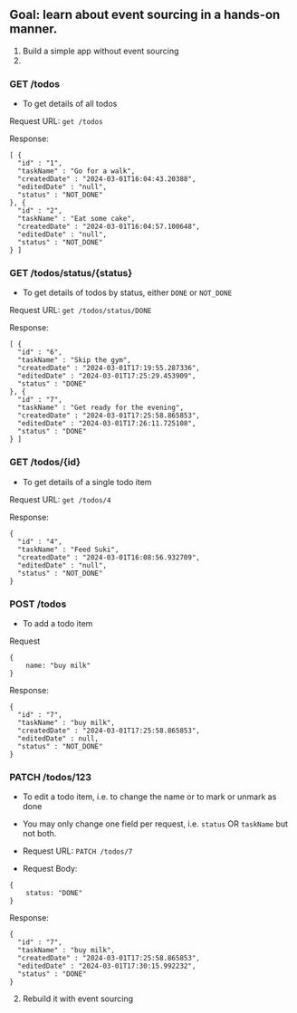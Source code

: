 ## Goal: learn about event sourcing in a hands-on manner.

1. Build a simple app without event sourcing
2. 
### GET /todos
- To get details of all todos

Request URL: `get /todos`

Response:
```
[ {
  "id" : "1",
  "taskName" : "Go for a walk",
  "createdDate" : "2024-03-01T16:04:43.20388",
  "editedDate" : "null",
  "status" : "NOT_DONE"
}, {
  "id" : "2",
  "taskName" : "Eat some cake",
  "createdDate" : "2024-03-01T16:04:57.100648",
  "editedDate" : "null",
  "status" : "NOT_DONE"
} ]
```


### GET /todos/status/{status}
- To get details of todos by status, either `DONE` or `NOT_DONE`

Request URL: `get /todos/status/DONE`

Response:
```
[ {
  "id" : "6",
  "taskName" : "Skip the gym",
  "createdDate" : "2024-03-01T17:19:55.287336",
  "editedDate" : "2024-03-01T17:25:29.453909",
  "status" : "DONE"
}, {
  "id" : "7",
  "taskName" : "Get ready for the evening",
  "createdDate" : "2024-03-01T17:25:58.865853",
  "editedDate" : "2024-03-01T17:26:11.725108",
  "status" : "DONE"
} ]
```

### GET /todos/{id}
- To get details of a single todo item 

Request URL: `get /todos/4`

Response:
```
{
  "id" : "4",
  "taskName" : "Feed Suki",
  "createdDate" : "2024-03-01T16:08:56.932709",
  "editedDate" : "null",
  "status" : "NOT_DONE"
}

```

### POST /todos
- To add a todo item 

Request
```
{
    name: "buy milk"
}
```
Response:
```
{
  "id" : "7",
  "taskName" : "buy milk",
  "createdDate" : "2024-03-01T17:25:58.865853",
  "editedDate" : null,
  "status" : "NOT_DONE"
}
```

### PATCH /todos/123
- To edit a todo item, i.e. to change the name or to mark or unmark as done
- You may only change one field per request, i.e. `status` OR `taskName` but not both.

- Request URL: `PATCH /todos/7`
- Request Body:
```
{
    status: "DONE"
}
```
Response:
```
{
  "id" : "7",
  "taskName" : "buy milk",
  "createdDate" : "2024-03-01T17:25:58.865853",
  "editedDate" : "2024-03-01T17:30:15.992232",
  "status" : "DONE"
}
```




2. Rebuild it with event sourcing
